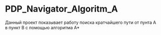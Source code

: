 # PDP_Navigator_Algoritm_A
Данный проект показывает работу поиска кратчайшего пути от пунта A в пункт B с помощью алгоритма A*
